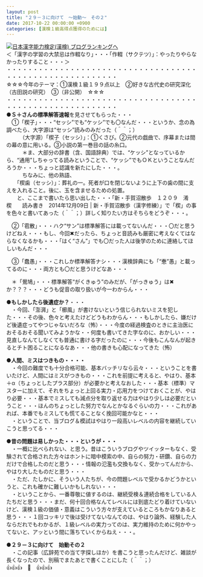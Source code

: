 ```yaml
---
layout: post
title: "２９－３に向けて　～始動～　その２"
date: 2017-10-22 00:00:00 +0900
categories: [漢検１級高得点獲得のためには]
---
```


[![](/syuusyuu9701/assets/images/２９－３に向けて-～始動～-その２-br_c_3028_1.gif)](http://blog.with2.net/link.php?1659096:3028 "日本漢字能力検定(漢検) ブログランキングへ")[日本漢字能力検定(漢検) ブログランキングへ](http://blog.with2.net/link.php?1659096:3028)  
＜「漢字の学習の大禁忌は作輟なり」・・・「作輟（サクテツ）」：やったりやらなかったりすること・・・＞  
・・・・・・・・・・・・・・・・・・・・・・・・・・・・・・・・・・・・・・・・・・・・・・・・・・・・・・・・・  
☆☆☆今年のテーマ：①漢検１級１９９点以上　②好きな古代史の研究深化（古田説の研究）　③（非公開）　☆☆☆　　  
・・・・・・・・・・・・・・・・・・・・・・・・・・・・・・・・・・・・・・・・・・・・・・・・・・・・・・・・・  
●**Ｓ＋さんの標準解答速報**を見させてもらった・・・  
　①「楔子」・・・“セッシ”でも“ケッシ”でも〇なんだ・・・というか、念の為調べたら、大字源は“セッシ”読みのみだった（＾＾；）　　　  
　　　（大字源）「楔子（セッシ）」：①くさび。②元代の戯曲で、序幕または間の幕の意に用いる。③小説の第一巻目の話の糸口。  
　　　＊ま、大部分の辞書（含、国語辞典）では、“ケッシ”となっているから、“通用”しちゃってる読みということで、“ケッシ”でもＯＫということなんだろうか・・・ちょっと認識を新たにした・・・。  
　　　ちなみに、他の熟語、  
　　「楔歯（セッシ）」：葬礼の一。死者が口を閉じないように上下の歯の間に支えを入れること。後に、玉を含ませるための処置。  
　　と、ここまで書いたら思い出した・・・「新・手賀沼散歩　１２０９　淆　楔　　読み書き　2014年12月09日 | 新・手賀沼散歩（漢字修練）」で「楔」の事を色々と書いてあった（＾＾；）詳しく知りたい方はそちらをどうぞ・・・。  
  
　②「雹散」・・・ハク“サン”は標準解答には載ってないんだ・・・〇だと思うけどねえ・・・もし、今回✖だったら、ちょっと音読みも厳密に考えなくてはならなくなるかも・・・「はく“さん”」でも〇だった人は後学のために連絡してほしいもんだ・・・  
  
　③「蠢愚」・・・これしか標準解答ナシ・・・漢検辞典にも「“惷”愚」と載ってるのに・・・両方とも〇だと思うけどなあ・・・  
  
　＊「鷽鳩」・・・標準解答“がくきゅう”のみだが、「がっきゅう」は✖か？？？・・・どうも促音の取り扱いが今一わからん・・・  
  
●**もしかしたら後遺症か？**・・・  
　・今回、「澎湃」と「櫛風」が書けないという信じられないミスを犯した・・・その後、色々と考えたけどどうもわからん・・・もしかしたら、嫌だけど後遺症ってやつじゃないだろな（怖）・・・今度の経過検査のときに主治医におそるおそる聞いてみようかな・・何度も書いてきた字なのに、おかしい・・・見直しなんてしなくても普通に書ける字だったのに・・・今後もこんなんが起きるとチト困ることになるなあ・・・他の書きも心配になってきた（怖）  
  
●**人間、ミスはつきもの・・・・**  
　・今回の難度でも十分合格可能、基本バッチリなら云々・・・ということを書いたけど、人間にはミスがつきもの・・・これを前提に考えると、やはり、基本＋α（ちょっとしたプラス部分）が必要かと考えなおした・・・基本（標準）マスターに加えて、それをちょっと上回る実力・応用力をつけておくことが、やはり必要・・・基本でミスしても減点分を取り返せる力はやはり少しは必要だということ・・・ほんのちょっとした努力でなんとかなるぐらいの力・・・これがあれば、本番でもミスしても慌てることなく挽回可能かなと・・・  
　・ということで、当ブログ＆模試はやはり一段高いレベルの内容を継続していこうと思ってる・・・  
  
●**昔の問題は易しかった・・・というが・・・**  
　・一概に比べられない、と思う。昔はこういうブログやツイッターもなく、受験されて合格された方々はホントに暗中模索の中、自らの努力・研鑽、自らの力だけで合格したのだと思う・・・情報の氾濫も交換もなく、受かってんだから、やはり大したものだと思う・・・  
　・ただ、たしかに、そういう人たちが、今の問題レベルで受かるかどうかというと、これも確かに難しいかもしれない・・・  
　・ということから、一番尊敬に値するのは、継続受検＆連続合格をしている人たちだと思う・・・まだ、何十回合格なんてレベルには到底たどり着けていないけど、漢検１級の価値・意義はこういう方々が支えているところもかなりあると思う・・・１回コッキリで後は受けてないなんてのは、やはり論外、経験した人ならだれでもわかるが、１級レベルの実力ってのは、実力維持のために何かやってないと、アッという間に落ちていくからねえ・・・。  
  
●**２９－３に向けて　始動その２**  
　・この記事（広辞苑での当て字探しほか）を書こうと思ったんだけど、雑談が長くなったので、別稿でまたあとで書くことにした（＾＾；）  
👍👍👍　🐔　👍👍👍  
  
　  